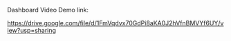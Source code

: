 Dashboard Video Demo link:

https://drive.google.com/file/d/1FmVqdvx70GdPi8aKA0J2hVfnBMVYf6UY/view?usp=sharing
